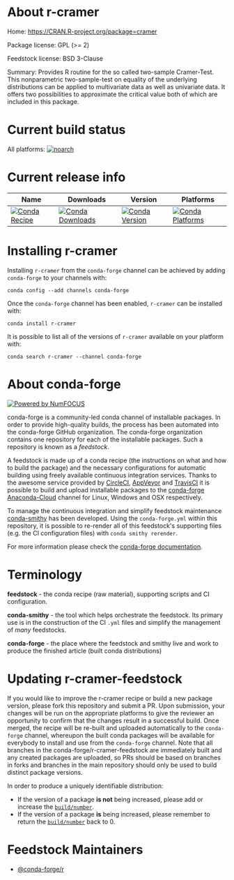 <!--
# -*- mode: jinja -*-
-->

About r-cramer
==============

Home: https://CRAN.R-project.org/package=cramer

Package license: GPL (>= 2)

Feedstock license: BSD 3-Clause

Summary: Provides R routine for the so called two-sample Cramer-Test.  This nonparametric two-sample-test on equality of the underlying distributions can be applied to  multivariate data as well as univariate data. It offers two  possibilities to approximate the critical value both of which  are included in this package.



Current build status
====================

All platforms:
[![noarch](https://img.shields.io/circleci/project/github/conda-forge/r-cramer-feedstock/master.svg?label=noarch)](https://circleci.com/gh/conda-forge/r-cramer-feedstock)

Current release info
====================

| Name | Downloads | Version | Platforms |
| --- | --- | --- | --- |
| [![Conda Recipe](https://img.shields.io/badge/recipe-r--cramer-green.svg)](https://anaconda.org/conda-forge/r-cramer) | [![Conda Downloads](https://img.shields.io/conda/dn/conda-forge/r-cramer.svg)](https://anaconda.org/conda-forge/r-cramer) | [![Conda Version](https://img.shields.io/conda/vn/conda-forge/r-cramer.svg)](https://anaconda.org/conda-forge/r-cramer) | [![Conda Platforms](https://img.shields.io/conda/pn/conda-forge/r-cramer.svg)](https://anaconda.org/conda-forge/r-cramer) |

Installing r-cramer
===================

Installing `r-cramer` from the `conda-forge` channel can be achieved by adding `conda-forge` to your channels with:

```
conda config --add channels conda-forge
```

Once the `conda-forge` channel has been enabled, `r-cramer` can be installed with:

```
conda install r-cramer
```

It is possible to list all of the versions of `r-cramer` available on your platform with:

```
conda search r-cramer --channel conda-forge
```


About conda-forge
=================

[![Powered by NumFOCUS](https://img.shields.io/badge/powered%20by-NumFOCUS-orange.svg?style=flat&colorA=E1523D&colorB=007D8A)](http://numfocus.org)

conda-forge is a community-led conda channel of installable packages.
In order to provide high-quality builds, the process has been automated into the
conda-forge GitHub organization. The conda-forge organization contains one repository
for each of the installable packages. Such a repository is known as a *feedstock*.

A feedstock is made up of a conda recipe (the instructions on what and how to build
the package) and the necessary configurations for automatic building using freely
available continuous integration services. Thanks to the awesome service provided by
[CircleCI](https://circleci.com/), [AppVeyor](https://www.appveyor.com/)
and [TravisCI](https://travis-ci.org/) it is possible to build and upload installable
packages to the [conda-forge](https://anaconda.org/conda-forge)
[Anaconda-Cloud](https://anaconda.org/) channel for Linux, Windows and OSX respectively.

To manage the continuous integration and simplify feedstock maintenance
[conda-smithy](https://github.com/conda-forge/conda-smithy) has been developed.
Using the ``conda-forge.yml`` within this repository, it is possible to re-render all of
this feedstock's supporting files (e.g. the CI configuration files) with ``conda smithy rerender``.

For more information please check the [conda-forge documentation](https://conda-forge.org/docs/).

Terminology
===========

**feedstock** - the conda recipe (raw material), supporting scripts and CI configuration.

**conda-smithy** - the tool which helps orchestrate the feedstock.
                   Its primary use is in the construction of the CI ``.yml`` files
                   and simplify the management of *many* feedstocks.

**conda-forge** - the place where the feedstock and smithy live and work to
                  produce the finished article (built conda distributions)


Updating r-cramer-feedstock
===========================

If you would like to improve the r-cramer recipe or build a new
package version, please fork this repository and submit a PR. Upon submission,
your changes will be run on the appropriate platforms to give the reviewer an
opportunity to confirm that the changes result in a successful build. Once
merged, the recipe will be re-built and uploaded automatically to the
`conda-forge` channel, whereupon the built conda packages will be available for
everybody to install and use from the `conda-forge` channel.
Note that all branches in the conda-forge/r-cramer-feedstock are
immediately built and any created packages are uploaded, so PRs should be based
on branches in forks and branches in the main repository should only be used to
build distinct package versions.

In order to produce a uniquely identifiable distribution:
 * If the version of a package **is not** being increased, please add or increase
   the [``build/number``](https://conda.io/docs/user-guide/tasks/build-packages/define-metadata.html#build-number-and-string).
 * If the version of a package **is** being increased, please remember to return
   the [``build/number``](https://conda.io/docs/user-guide/tasks/build-packages/define-metadata.html#build-number-and-string)
   back to 0.

Feedstock Maintainers
=====================

* [@conda-forge/r](https://github.com/conda-forge/r/)

